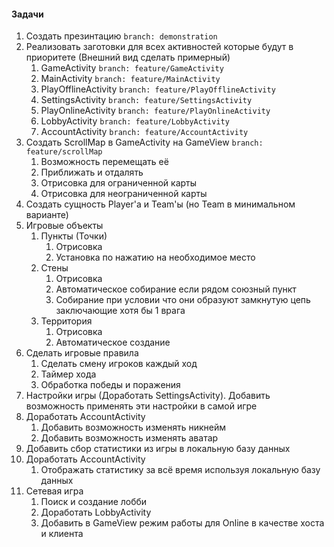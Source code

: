 #### Задачи

1. Создать презинтацию `branch: demonstration`
2. Реализовать заготовки для всех активностей которые будут в приоритете (Внешний вид сделать примерный)
   1. GameActivity `branch: feature/GameActivity`
   2. MainActivity `branch: feature/MainActivity`
   3. PlayOfflineActivity `branch: feature/PlayOfflineActivity`
   4. SettingsActivity `branch: feature/SettingsActivity`
   5. PlayOnlineActivity `branch: feature/PlayOnlineActivity`
   6. LobbyActivity `branch: feature/LobbyActivity`
   7. AccountActivity `branch: feature/AccountActivity`
3. Создать ScrollMap в GameActivity на GameView `branch: feature/scrollMap`
   1. Возможность перемещать её
   2. Приближать и отдалять
   3. Отрисовка для ограниченной карты
   4. Отрисовка для неограниченной карты
4. Создать сущность Player'а и Team'ы (но Team в минимальном варианте)
5. Игровые объекты
    1. Пункты (Точки)
       1. Отрисовка
       2. Установка по нажатию на необходимое место
    2. Стены
       1. Отрисовка
       2. Автоматическое собирание если рядом союзный пункт
       3. Собирание при условии что они образуют замкнутую цепь заключающие хотя бы 1 врага
    3. Территория
       1. Отрисовка
       2. Автоматическое создание
6. Сделать игровые правила
   1. Сделать смену игроков каждый ход
   2. Таймер хода
   3. Обработка победы и поражения
7. Настройки игры (Доработать SettingsActivity). Добавить возможность применять эти настройки в самой игре
8. Доработать AccountActivity
   1. Добавить возможность изменять никнейм
   2. Добавить возможность изменять аватар
9. Добавить сбор статистики из игры в локальную базу данных
10. Доработать AccountActivity
    1. Отображать статистику за всё время используя локальную базу данных
11. Сетевая игра
     1. Поиск и создание лобби
     2. Доработать LobbyActivity
     3. Добавить в GameView режим работы для Online в качестве хоста и клиента
